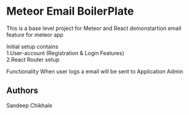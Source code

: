 # Meteor Email BoilerPlate

This is a base level project for Meteor and React demonstartion email feature for meteor app

Initial setup contains<br/>
1.User-account (Registration & Login Features)<br/>
2.React Router setup

Functionality
When user logs a email will be sent to Application Admin

## Authors
Sandeep Chikhale

